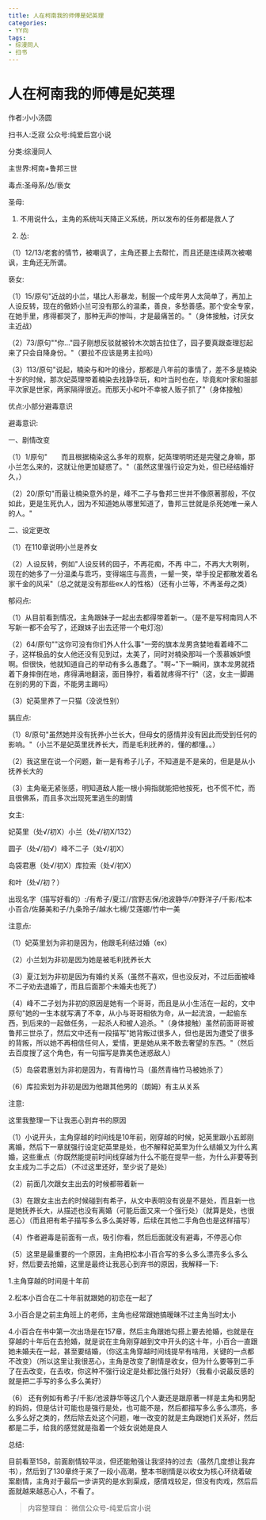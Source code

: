 ```yaml
---
title: 人在柯南我的师傅是妃英理
categories:
- YY向
tags:
- 综漫同人
- 扫书
---
```

# 人在柯南我的师傅是妃英理
作者:小小汤圆

扫书人:乏寂 公众号:纯爱后宫小说

分类:综漫同人

主世界:柯南+鲁邦三世

毒点:圣母系/怂/亵女

圣母:

1.  不用说什么，主角的系统叫天降正义系统，所以发布的任务都是救人了

2.  怂:

（1）12/13/老套的情节，被嘲讽了，主角还要上去帮忙，而且还是连续两次被嘲讽，主角还无所谓。

亵女:

（1）15/原句"近战的小兰，堪比人形暴龙，制服一个成年男人太简单了，再加上人设反转，现在的傲娇小兰可没有那么的温柔，善良，多愁善感。那个安全专家，在她手里，疼得都哭了，那种无声的惨叫，才是最痛苦的。"（身体接触，讨厌女主近战）

（2）73/原句""你..."园子刚想反驳就被铃木次朗吉拉住了，园子要真跟查理怼起来了只会自降身份。"（要拉不应该是男主拉吗）

（3）113/原句"说起，楠染与和叶的缘分，那都是八年前的事情了，差不多是楠染十岁的时候，那次妃英理带着楠染去找静华玩，和叶当时也在，毕竟和叶家和服部平次家是世家，两家隔得很近。而那天小和叶不幸被人贩子抓了"（身体接触）

优点:小部分避毒意识

避毒意识:

一、剧情改变

（1）1/原句"　　而且根据楠染这么多年的观察，妃英理明明还是完璧之身嘛，那小兰怎么来的，这就让他更加疑惑了。"（虽然这里强行设定为处，但已经结婚好久，）

（2）20/原句"而最让楠染意外的是，峰不二子与鲁邦三世并不像原著那般，不仅如此，更是生死仇人，因为不知道她从哪里知道了，鲁邦三世就是杀死她唯一亲人的人。"

二、设定更改

（1）在110章说明小兰是养女

（2）人设反转，例如"人设反转的园子，不再花痴，不再
中二，不再大大咧咧，现在的她多了一分温柔与乖巧，变得端庄与高贵，一颦一笑，举手投足都散发着名家千金的风采"（总之就是没有那些ex人的性格）（还有小兰等，不再圣母之类）

郁闷点:

（1）从目前看到情况，主角跟妹子一起出去都得带着新一。（是不是写柯南同人不写新一都不会写了，还跟妹子出去还带一个电灯泡）

（2）64/原句""这你可没有你们外人什么事"一旁的旗本龙男贪婪地看着峰不二子，这样极品的女人他还没有见到过，太美了，同时对楠染那叫一个羡慕嫉妒恨啊。但很快，他就知道自己的举动有多么愚蠢了。"啊\~"下一瞬间，旗本龙男就捂着下身摔倒在地，疼得满地翻滚，面目狰狞，看着就疼得不行"（这，女主一脚踢在别的男的下面，不能男主踢吗）

（3）妃英里养了一只猫（没说性别）

膈应点:

（1）8/原句"虽然她并没有抚养小兰长大，但母女的感情并没有因此而受到任何的影响。"（小兰不是妃英里抚养长大，而是毛利抚养的，懂的都懂。。）

（2）我这里在说一个问题，新一是有希子儿子，不知道是不是亲的，但是是从小抚养长大的

（3）主角毫无紧张感，明知道敌人能一根小拇指就能把他按死，也不慌不忙，而且很佛系，而且多次出现死里逃生的剧情

女主:

妃英里（处√/初X）小兰（处√/初X/132）

圆子（处√/初√）峰不二子（处√/初X）

岛袋君惠（处√/初X）库拉索（处√/初X）

和叶（处√/初？）

出现名字（描写好看的）:/有希子/夏江//宫野志保/池波静华/冲野洋子/千影/松本小百合/佐藤美和子/九条玲子/越水七槻/艾莲娜/竹中一美

注意点:

（1）妃英里划为非初是因为，他跟毛利结过婚（ex）

（2）小兰划为非初是因为她是被毛利抚养长大

（3）夏江划为非初是因为有婚约关系（虽然不喜欢，但也没反对，不过后面被峰不二子劝去退婚了，而且后面那个未婚夫也死了）

（4）峰不二子划为非初的原因是她有一个哥哥，而且是从小生活在一起的，文中原句"她的一生本就写满了不幸，从小与哥哥相依为命，从一起流浪，一起偷东西，到后来的一起做任务，一起杀人和被人追杀。"（身体接触）虽然前面哥哥被鲁邦三世杀了，然后文中还有一段描写"她背叛过很多人，但也是因为遭受了很多的背叛，所以她不再相信任何人，爱情，更是她从来不敢去奢望的东西。"（然后去百度搜了这个角色，有一句描写是靠美色迷惑敌人）

（5）岛袋君惠划为非初是因为，有青梅竹马（虽然青梅竹马被她杀了）

（6）库拉索划为非初是因为他跟其他男的（朗姆）有主从关系

注意:

这里我整理一下让我恶心到弃书的原因

（1）小说开头，主角穿越的时间线是10年前，刚穿越的时候，妃英里跟小五郎刚离婚，然后下一章就强行设定妃英里是处，也不解释妃英里为什么结婚又为什么离婚，这些重点（你既然能提前时间线穿越为什么不能在提早一些，为什么非要等到女主成为二手之后）（不过这里还好，至少说了是处）

（2）前面几次跟女主出去的时候都带着新一

（3）在跟女主出去的时候碰到有希子，从文中表明没有说是不是处，而且新一也是她抚养长大，从描述也没有离婚（可能后面又来一个强行处）（就算是处，也很恶心）（而且把有希子描写多么多么美好等，后续在其他二手角色也是这样描写）

（4）作者避毒是前面有一点，吸引你看，然后后面就没有避毒，不停恶心你

（5）这里是最重要的一个原因，主角把松本小百合写的多么多么漂亮多么多么好，然后要去抢婚，这里是最终让我恶心到弃书的原因，我解释一下:

1.主角穿越的时间是十年前

2.松本小百合在二十年前就跟她的初恋在一起了

3.小百合是之前主角班上的老师，主角也经常跟她搞暧昧不过主角当时太小

4.小百合在书中第一次出场是在157章，然后主角跟她勾搭上要去抢婚，也就是在穿越的十年后在去抢婚，就是说在主角刚穿越到文中开头的这十年，小百合一直跟她未婚夫在一起，甚至要结婚，（你这主角穿越时间线提早有啥用，关键的一点都不改变）（所以这里让我很恶心，主角是改变了剧情是收女，但为什么要等到二手了在去改变，在去收，你这种不强行设定是处都比强行处好）（我看小说最反感的就是把二手写的多么多么美好）

（6）
还有例如有希子/千影/池波静华等这几个人妻还是跟原著一样是主角和男配的妈妈，但是估计可能也是强行是处，也可能不是，然后都描写多么多么漂亮，多么多么好之类的，然后除去处这个问题，唯一改变的就是主角跟她们关系好，然后都是二手，给我的感觉就是指着一个妓女说她是良人

总结:

目前看至158，前面剧情较平淡，但还能勉强让我坚持的过去（虽然几度想让我弃书），然后到了130章终于来了一段小高潮，整本书剧情是以收女为核心环绕着破案剧情，主角对于最后一步讲究的是水到渠成，感情戏较足，但没有肉戏，然后后面就越来越恶心人，不看了。


> 内容整理自： 微信公众号-纯爱后宫小说